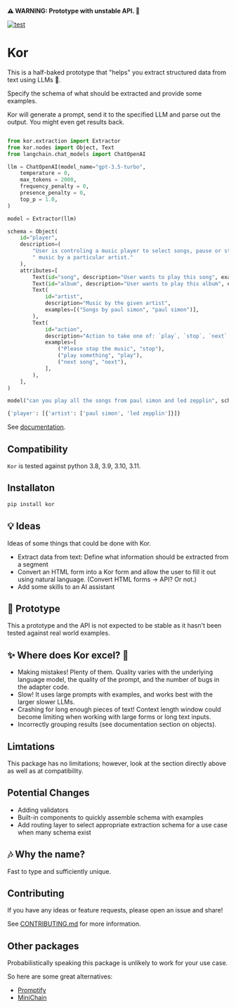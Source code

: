 **⚠ WARNING: Prototype with unstable API. 🚧**  

[![test](https://github.com/eyurtsev/kor/actions/workflows/test.yml/badge.svg?branch=main&event=push)](https://github.com/eyurtsev/kor/actions/workflows/test.yml)

# Kor

This is a half-baked prototype that "helps" you extract structured data from text using LLMs 🧩.

Specify the schema of what should be extracted and provide some examples.

Kor will generate a prompt, send it to the specified LLM and parse out the
output. You might even get results back.


```python

from kor.extraction import Extractor
from kor.nodes import Object, Text
from langchain.chat_models import ChatOpenAI

llm = ChatOpenAI(model_name="gpt-3.5-turbo", 
    temperature = 0,
    max_tokens = 2000,
    frequency_penalty = 0,
    presence_penalty = 0,
    top_p = 1.0,
)

model = Extractor(llm)

schema = Object(
    id="player",
    description=(
        "User is controling a music player to select songs, pause or start them or play"
        " music by a particular artist."
    ),
    attributes=[
        Text(id="song", description="User wants to play this song", examples=[]),
        Text(id="album", description="User wants to play this album", examples=[]),
        Text(
            id="artist",
            description="Music by the given artist",
            examples=[("Songs by paul simon", "paul simon")],
        ),
        Text(
            id="action",
            description="Action to take one of: `play`, `stop`, `next`, `previous`.",
            examples=[
                ("Please stop the music", "stop"),
                ("play something", "play"),
                ("next song", "next"),
            ],
        ),
    ],
)

model("can you play all the songs from paul simon and led zepplin", schema)
```

```python
{'player': [{'artist': ['paul simon', 'led zepplin']}]}
```

See [documentation](https://eyurtsev.github.io/kor/).

## Compatibility

`Kor` is tested against python 3.8, 3.9, 3.10, 3.11.

## Installaton 

```sh
pip install kor
```

## 💡 Ideas

Ideas of some things that could be done with Kor.

* Extract data from text: Define what information should be extracted from a segment
* Convert an HTML form into a Kor form and allow the user to fill it out using natural language. (Convert HTML forms -> API? Or not.)
* Add some skills to an AI assistant

## 🚧 Prototype

This a prototype and the API is not expected to be stable as it hasn't been
tested against real world examples.

##  ✨ Where does Kor excel?  🌟 

* Making mistakes! Plenty of them. Quality varies with the underlying language model, the quality of the prompt, and the number of bugs in the adapter code.
* Slow! It uses large prompts with examples, and works best with the larger slower LLMs.
* Crashing for long enough pieces of text! Context length window could become
  limiting when working with large forms or long text inputs.
* Incorrectly grouping results (see documentation section on objects).

## Limtations

This package has no limitations; however, look at the section directly above as
well as at compatibility.

## Potential Changes

* Adding validators
* Built-in components to quickly assemble schema with examples
* Add routing layer to select appropriate extraction schema for a use case when
  many schema exist

## 🎶 Why the name?

Fast to type and sufficiently unique.

## Contributing

If you have any ideas or feature requests, please open an issue and share!

See [CONTRIBUTING.md](https://github.com/eyurtsev/kor/blob/main/CONTRIBUTING.md) for more information.

## Other packages

Probabilistically speaking this package is unlikely to work for your use case.

So here are some great alternatives:

* [Promptify](https://github.com/promptslab/Promptify)
* [MiniChain](https://srush.github.io/MiniChain/examples/stats/)
